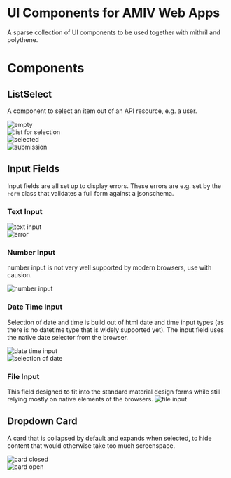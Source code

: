 # UI Components for AMIV Web Apps

A sparse collection of UI components to be used together with mithril and polythene.

# Components

## ListSelect
A component to select an item out of an API resource, e.g. a user.

![empty](https://gitlab.ethz.ch/amiv/web-ui-components/raw/master/docs/listselect/empty.png)  
![list for selection](https://gitlab.ethz.ch/amiv/web-ui-components/raw/master/docs/listselect/listopen.png)  
![selected](https://gitlab.ethz.ch/amiv/web-ui-components/raw/master/docs/listselect/selected.png)  
![submission](https://gitlab.ethz.ch/amiv/web-ui-components/raw/master/docs/listselect/submission.png)

## Input Fields
Input fields are all set up to display errors. These errors are e.g. set by the `Form` class that validates a full form against a jsonschema.

### Text Input
![text input](https://gitlab.ethz.ch/amiv/web-ui-components/raw/master/docs/inputfields/textinput.png)  
![error](https://gitlab.ethz.ch/amiv/web-ui-components/raw/master/docs/inputfields/texterror.png)

### Number Input
number input is not very well supported by modern browsers, use with causion.

![number input](https://gitlab.ethz.ch/amiv/web-ui-components/raw/master/docs/inputfields/number.png)  

### Date Time Input
Selection of date and time is build out of html date and time input types (as there is no datetime type that is widely supported yet).
The input field uses the native date selector from the browser.

![date time input](https://gitlab.ethz.ch/amiv/web-ui-components/raw/master/docs/inputfields/datetime.png)  
![selection of date](https://gitlab.ethz.ch/amiv/web-ui-components/raw/master/docs/inputfields/dateselection.png)  

### File Input
This field designed to fit into the standard material design forms while still relying mostly on native elements of the browsers.
![file input](https://gitlab.ethz.ch/amiv/web-ui-components/raw/master/docs/inputfields/file.png)

## Dropdown Card
A card that is collapsed by default and expands when selected, to hide content that would otherwise take too much screenspace.

![card closed](https://gitlab.ethz.ch/amiv/web-ui-components/raw/master/docs/dropdowncard/closed.png)  
![card open](https://gitlab.ethz.ch/amiv/web-ui-components/raw/master/docs/dropdowncard/open.png)  